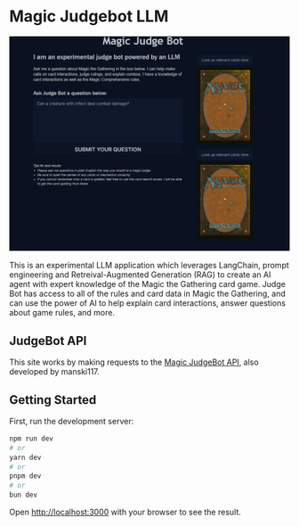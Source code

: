 # Magic Judgebot LLM

![alt text](public/previewFrontEnd.png)

This is an experimental LLM application which leverages LangChain, prompt engineering and Retreival-Augmented Generation (RAG) to create an AI agent with expert knowledge of the Magic the Gathering card game. Judge Bot has access to all of the rules and card data in Magic the Gathering, and can use the power of AI to help explain card interactions, answer questions about game rules, and more.

## JudgeBot API
This site works by making requests to the [Magic JudgeBot API](https://github.com/manski117/magic-judge-rag), also developed by manski117. 

## Getting Started

First, run the development server:

```bash
npm run dev
# or
yarn dev
# or
pnpm dev
# or
bun dev
```

Open [http://localhost:3000](http://localhost:3000) with your browser to see the result.


